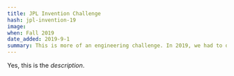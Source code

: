 ```yaml
---
title: JPL Invention Challenge
hash: jpl-invention-19
image: 
when: Fall 2019
date_added: 2019-9-1
summary: This is more of an engineering challenge. In 2019, we had to devise a machine to get as many ping pong balls as possible  into a small jar 10 meters away, without human intervention.
---
```


Yes, this is the _description_.